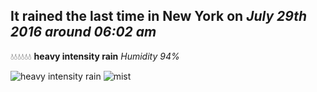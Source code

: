 ## It rained the last time in New York on *July 29th 2016 around 06:02 am*
💧💧💧💧💧💧  **heavy intensity rain** *Humidity 94%*

![heavy intensity rain](http://openweathermap.org/img/w/10d.png) ![mist](http://openweathermap.org/img/w/50d.png)
